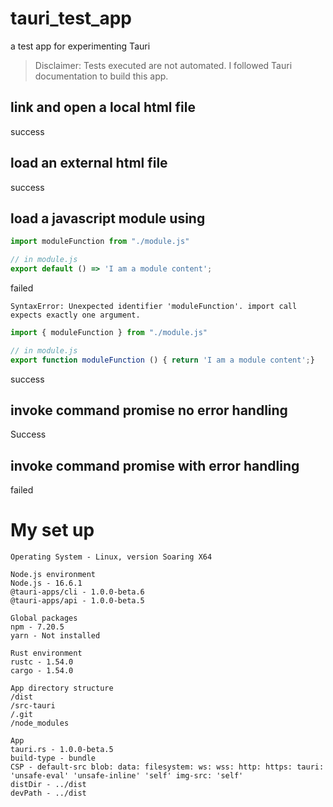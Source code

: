 # tauri_test_app
 a test app for experimenting Tauri

> Disclaimer: Tests executed are not automated. I followed Tauri documentation to build this app.

## link and open a local html file
success

## load an external html file
success

## load a javascript module using
```javascript 
import moduleFunction from "./module.js"

// in module.js
export default () => 'I am a module content';
```
failed
```
SyntaxError: Unexpected identifier 'moduleFunction'. import call expects exactly one argument.
```

```javascript 
import { moduleFunction } from "./module.js"

// in module.js
export function moduleFunction () { return 'I am a module content';}
```
success


## invoke command promise no error handling
Success

## invoke command promise with error handling
failed


# My set up
```
Operating System - Linux, version Soaring X64

Node.js environment
Node.js - 16.6.1
@tauri-apps/cli - 1.0.0-beta.6
@tauri-apps/api - 1.0.0-beta.5

Global packages
npm - 7.20.5
yarn - Not installed

Rust environment
rustc - 1.54.0
cargo - 1.54.0

App directory structure
/dist
/src-tauri
/.git
/node_modules

App
tauri.rs - 1.0.0-beta.5
build-type - bundle
CSP - default-src blob: data: filesystem: ws: wss: http: https: tauri: 'unsafe-eval' 'unsafe-inline' 'self' img-src: 'self'
distDir - ../dist
devPath - ../dist
```
